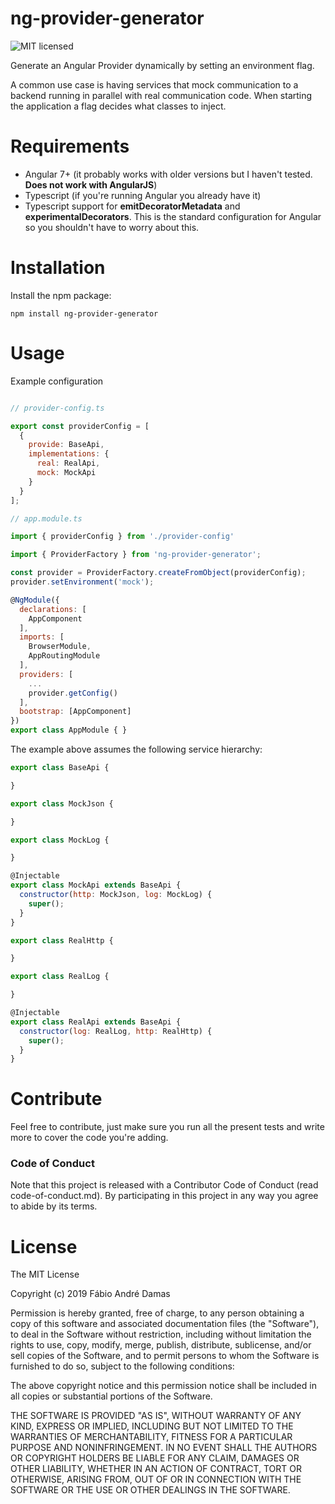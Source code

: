 # ng-provider-generator
![MIT licensed](https://img.shields.io/badge/license-MIT-brightgreen.svg)

Generate an Angular Provider dynamically by setting an environment flag.

A common use case is having services that mock communication to a backend running
in parallel with real communication code. When starting the application a flag
decides what classes to inject.

# Requirements

- Angular 7+ (it probably works with older versions but I haven't tested. **Does not work with AngularJS**)
- Typescript (if you're running Angular you already have it)
- Typescript support for **emitDecoratorMetadata** and **experimentalDecorators**. This is the standard configuration for Angular so you shouldn't have to worry about this.

# Installation

Install the npm package:

`npm install ng-provider-generator`

# Usage

Example configuration
```js

// provider-config.ts

export const providerConfig = [
  {
    provide: BaseApi,
    implementations: {
      real: RealApi,
      mock: MockApi
    }
  }
];

// app.module.ts

import { providerConfig } from './provider-config' 

import { ProviderFactory } from 'ng-provider-generator';

const provider = ProviderFactory.createFromObject(providerConfig);
provider.setEnvironment('mock');

@NgModule({
  declarations: [
    AppComponent
  ],
  imports: [
    BrowserModule,
    AppRoutingModule
  ],
  providers: [
    ...
    provider.getConfig()
  ],
  bootstrap: [AppComponent]
})
export class AppModule { }

```

The example above assumes the following service hierarchy:
```js
export class BaseApi {

}

export class MockJson {

}

export class MockLog {

}

@Injectable
export class MockApi extends BaseApi {
  constructor(http: MockJson, log: MockLog) {
    super();
  }
}

export class RealHttp {

}

export class RealLog {

}

@Injectable
export class RealApi extends BaseApi {
  constructor(log: RealLog, http: RealHttp) {
    super();
  }
}
```

# Contribute

Feel free to contribute, just make sure you run all the present tests and write more to cover the code you're adding.

### Code of Conduct

Note that this project is released with a Contributor Code of Conduct (read code-of-conduct.md).
By participating in this project in any way you agree to abide by its terms.

# License

The MIT License

Copyright (c) 2019 Fábio André Damas

Permission is hereby granted, free of charge, to any person obtaining a copy of this software and associated documentation files (the "Software"), to deal in the Software without restriction, including without limitation the rights to use, copy, modify, merge, publish, distribute, sublicense, and/or sell copies of the Software, and to permit persons to whom the Software is furnished to do so, subject to the following conditions:

The above copyright notice and this permission notice shall be included in all copies or substantial portions of the Software.

THE SOFTWARE IS PROVIDED "AS IS", WITHOUT WARRANTY OF ANY KIND, EXPRESS OR IMPLIED, INCLUDING BUT NOT LIMITED TO THE WARRANTIES OF MERCHANTABILITY, FITNESS FOR A PARTICULAR PURPOSE AND NONINFRINGEMENT. IN NO EVENT SHALL THE AUTHORS OR COPYRIGHT HOLDERS BE LIABLE FOR ANY CLAIM, DAMAGES OR OTHER LIABILITY, WHETHER IN AN ACTION OF CONTRACT, TORT OR OTHERWISE, ARISING FROM, OUT OF OR IN CONNECTION WITH THE SOFTWARE OR THE USE OR OTHER DEALINGS IN THE SOFTWARE.
